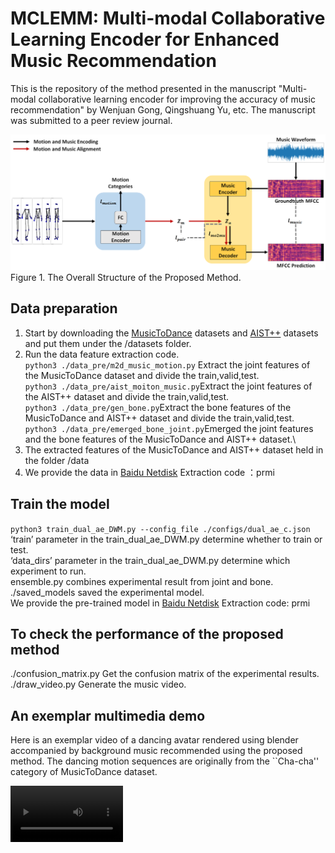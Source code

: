 # MCLEMM: Multi-modal Collaborative Learning Encoder for Enhanced Music Recommendation

This is the repository of the method presented in the manuscript "Multi-modal collaborative learning encoder for improving the accuracy of
music recommendation" by Wenjuan Gong, Qingshuang Yu, etc. The manuscript was submitted to a peer review journal. 

![avatar](./net.png)
Figure 1. The Overall Structure of the Proposed Method. 

## Data preparation
1. Start by downloading the [MusicToDance](https://github.com/Music-to-dance-motion-synthesis/dataset) datasets and [AIST++](https://google.github.io/aistplusplus_dataset/download.html) datasets and put them under the /datasets folder.
2. Run the data feature extraction code.\
 `python3 ./data_pre/m2d_music_motion.py` Extract the joint features of the MusicToDance dataset and divide the train,valid,test.\
  `python3 ./data_pre/aist_moiton_music.py`Extract the joint features of the AIST++ dataset and divide the train,valid,test.\
  `python3 ./data_pre/gen_bone.py`Extract the bone features of the MusicToDance and AIST++ dataset and divide the train,valid,test.\
  `python3 ./data_pre/emerged_bone_joint.py`Emerged the joint features and the bone features of the MusicToDance and AIST++ dataset.\
3. The extracted features of the MusicToDance and AIST++ dataset held in the folder /data
4. We provide the data in [Baidu Netdisk](https://pan.baidu.com/s/1fTV7uZs4oQZwfyY1bWFaTQ?pwd=prmi)  Extraction code ：prmi

## Train the model
`python3 train_dual_ae_DWM.py --config_file ./configs/dual_ae_c.json`\
‘train’ parameter in the train_dual_ae_DWM.py determine whether to train or test.\
‘data_dirs’ parameter in the train_dual_ae_DWM.py determine which experiment to run.\
ensemble.py combines experimental result from joint and bone.\
./saved_models saved the experimental model.\
We provide the pre-trained model in [Baidu Netdisk](https://pan.baidu.com/s/1vILpFAsCVsob6LMxWxy_tw?pwd=prmi ) Extraction code: prmi

## To check the performance of the proposed method
./confusion_matrix.py Get the confusion matrix of the experimental results.\
./draw_video.py Generate the music video.

## An exemplar multimedia demo
Here is an exemplar video of a dancing avatar rendered using blender accompanied by background music recommended using the proposed method. 
The dancing motion sequences are originally from the ``Cha-cha'' category of MusicToDance dataset. 

<video src= https://user-images.githubusercontent.com/47975404/153193475-0b8803f6-8c34-4ba0-b3c4-d855240eddea.mp4 width=180/>

